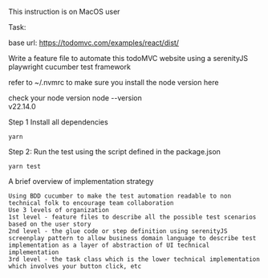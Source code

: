 This instruction is on MacOS user

Task:

base url:  https://todomvc.com/examples/react/dist/

Write a feature file to automate this todoMVC website using a serenityJS playwright cucumber test framework 

refer to ~/.nvmrc to make sure you install the node version here

check your node version
node --version                                                 
v22.14.0

Step 1 Install all dependencies

```
yarn
```

Step 2: Run the test using the script defined in the package.json

```
yarn test
```

A brief overview of implementation strategy
```
Using BDD cucumber to make the test automation readable to non technical folk to encourage team collaboration
Use 3 levels of organization
1st level - feature files to describe all the possible test scenarios based on the user story
2nd level - the glue code or step definition using serenityJS screenplay pattern to allow business domain language to describe test implementation as a layer of abstraction of UI technical implementation
3rd level - the task class which is the lower technical implementation which involves your button click, etc
```








